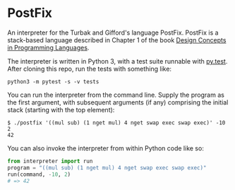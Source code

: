 # PostFix

An interpreter for the Turbak and Gifford's language PostFix.
PostFix is a stack-based language described in Chapter 1 of the 
book [Design Concepts in Programming 
Languages](https://mitpress.mit.edu/books/design-concepts-programming-languages).

The interpreter is written in Python 3, with a test suite runnable
with [py.test](http://pytest.org/latest/). After cloning this 
repo, run the tests with something like:

```
python3 -m pytest -s -v tests
```

You can run the interpreter from the command line. Supply the program
as the first argument, with subsequent arguments (if any) comprising
the initial stack (starting with the top element):

```
$ ./postfix '((mul sub) (1 nget mul) 4 nget swap exec swap exec)' -10 2
42
```

You can also invoke the interpreter from within Python code like so:
 
```python
from interpreter import run
program = "((mul sub) (1 nget mul) 4 nget swap exec swap exec)"
run(command, -10, 2)
# => 42

```
